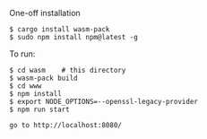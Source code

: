 

One-off installation

~~~
$ cargo install wasm-pack
$ sudo npm install npm@latest -g
~~~

To run:

~~~
$ cd wasm    # this directory
$ wasm-pack build
$ cd www
$ npm install
$ export NODE_OPTIONS=--openssl-legacy-provider
$ npm run start

go to http://localhost:8080/
~~~

